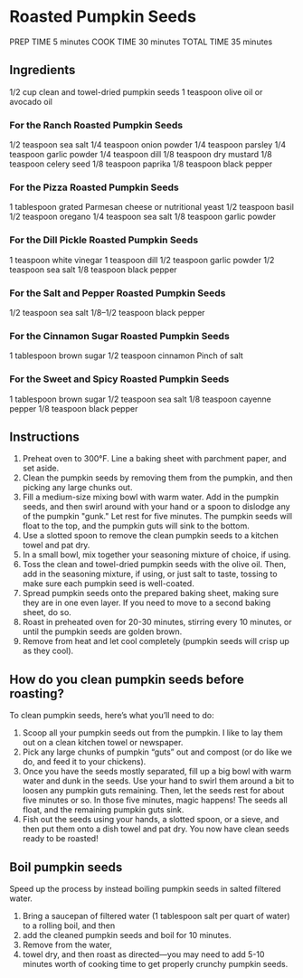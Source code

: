 # Roasted Pumpkin Seeds

PREP TIME
5 minutes
COOK TIME
30 minutes
TOTAL TIME
35 minutes

## Ingredients

1/2 cup clean and towel-dried pumpkin seeds
1 teaspoon olive oil or avocado oil

### For the Ranch Roasted Pumpkin Seeds
1/2 teaspoon sea salt
1/4 teaspoon onion powder
1/4 teaspoon parsley
1/4 teaspoon garlic powder
1/4 teaspoon dill
1/8 teaspoon dry mustard
1/8 teaspoon celery seed
1/8 teaspoon paprika
1/8 teaspoon black pepper

### For the Pizza Roasted Pumpkin Seeds
1 tablespoon grated Parmesan cheese or nutritional yeast
1/2 teaspoon basil
1/2 teaspoon oregano
1/4 teaspoon sea salt
1/8 teaspoon garlic powder

### For the Dill Pickle Roasted Pumpkin Seeds
1 teaspoon white vinegar
1 teaspoon dill
1/2 teaspoon garlic powder
1/2 teaspoon sea salt
1/8 teaspoon black pepper

### For the Salt and Pepper Roasted Pumpkin Seeds
1/2 teaspoon sea salt
1/8–1/2 teaspoon black pepper

### For the Cinnamon Sugar Roasted Pumpkin Seeds
1 tablespoon brown sugar
1/2 teaspoon cinnamon
Pinch of salt

### For the Sweet and Spicy Roasted Pumpkin Seeds
1 tablespoon brown sugar
1/2 teaspoon sea salt
1/8 teaspoon cayenne pepper
1/8 teaspoon black pepper

## Instructions
1. Preheat oven to 300°F. Line a baking sheet with parchment paper, and set aside.
1. Clean the pumpkin seeds by removing them from the pumpkin, and then picking any large chunks out.
1. Fill a medium-size mixing bowl with warm water. Add in the pumpkin seeds, and then swirl around with your hand or a spoon to dislodge any of the pumpkin "gunk." Let rest for five minutes. The pumpkin seeds will float to the top, and the pumpkin guts will sink to the bottom.
1. Use a slotted spoon to remove the clean pumpkin seeds to a kitchen towel and pat dry.
1. In a small bowl, mix together your seasoning mixture of choice, if using.
1. Toss the clean and towel-dried pumpkin seeds with the olive oil. Then, add in the seasoning mixture, if using, or just salt to taste, tossing to make sure each pumpkin seed is well-coated.
1. Spread pumpkin seeds onto the prepared baking sheet, making sure they are in one even layer. If you need to move to a second baking sheet, do so.
1. Roast in preheated oven for 20-30 minutes, stirring every 10 minutes, or until the pumpkin seeds are golden brown.
1. Remove from heat and let cool completely (pumpkin seeds will crisp up as they cool).

## How do you clean pumpkin seeds before roasting?
To clean pumpkin seeds, here’s what you’ll need to do:

1. Scoop all your pumpkin seeds out from the pumpkin. I like to lay them out on a clean kitchen towel or newspaper.
1. Pick any large chunks of pumpkin “guts” out and compost (or do like we do, and feed it to your chickens). 
1. Once you have the seeds mostly separated, fill up a big bowl with warm water and dunk in the seeds. Use your hand to swirl them around a bit to loosen any pumpkin guts remaining. Then, let the seeds rest for about five minutes or so. In those five minutes, magic happens! The seeds all float, and the remaining pumpkin guts sink.
1. Fish out the seeds using your hands, a slotted spoon, or a sieve, and then put them onto a dish towel and pat dry. You now have clean seeds ready to be roasted!

## Boil pumpkin seeds
Speed up the process by instead boiling pumpkin seeds in salted filtered water. 
1. Bring a saucepan of filtered water (1 tablespoon salt per quart of water) to a rolling boil, and then 
1. add the cleaned pumpkin seeds and boil for 10 minutes. 
1. Remove from the water, 
1. towel dry, and then roast as directed—you may need to add 5-10 minutes worth of cooking time to get properly crunchy pumpkin seeds.

